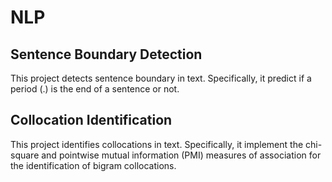 # NLP

## Sentence Boundary Detection
This project detects sentence boundary in text. Specifically, it predict if a period (.) is the end of a sentence or not.

## Collocation Identification
This project identifies collocations in text. Specifically, it implement the chi-square and pointwise mutual information (PMI) measures of association for the identification of bigram collocations. 